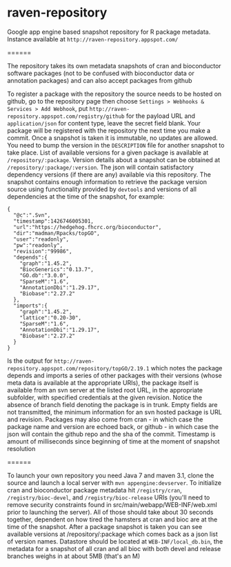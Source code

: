 # raven-repository
Google app engine based snapshot repository for R package metadata. Instance available
at `http://raven-repository.appspot.com/`

======

The repository takes its own metadata snapshots of cran and bioconductor software
packages (not to be confused with bioconductor data or annotation packages) and can
also accept packages from github

To register a package with the repository the source needs to be hosted on github, go
to the repository page then choose `Settings > Webhooks & Services > Add Webhook`, put
`http://raven-repository.appspot.com/registry/github` for the payload URL and
`application/json` for content type, leave the secret field blank. Your package will
be registered with the repository the next time you make a commit. Once a snapshot is
taken it is immutable, no updates are allowed. You need to bump the version in the
`DESCRIPTION` file for another snapshot to take place. List of available versions for
a given package is available at `/repository/:package`. Version details about a snapshot
can be obtained at `/repository/:package/:version`. The json will contain satisfactory
dependency versions (if there are any) available via this repository. The snapshot
contains enough information to retrieve the package version source using functionality
provided by `devtools` and versions of all dependencies at the time of the snapshot,
for example:

```
{
  "@c":".Svn",
  "timestamp":1426746005301,
  "url":"https://hedgehog.fhcrc.org/bioconductor",
  "dir":"madman/Rpacks/topGO",
  "user":"readonly",
  "pw":"readonly",
  "revision":"99986",
  "depends":{
    "graph":"1.45.2",
    "BiocGenerics":"0.13.7",
    "GO.db":"3.0.0",
    "SparseM":"1.6",
    "AnnotationDbi":"1.29.17",
    "Biobase":"2.27.2"
  },
  "imports":{
    "graph":"1.45.2",
    "lattice":"0.20-30",
    "SparseM":"1.6",
    "AnnotationDbi":"1.29.17",
    "Biobase":"2.27.2"
  }
}
```

Is the output for `http://raven-repository.appspot.com/repository/topGO/2.19.1` which
notes the package depends and imports a series of other packages with their versions
(whose meta data is available at the appropriate URIs), the package itself is available
from an svn server at the listed root URL, in the appropriate subfolder, with specified
credentials at the given revision. Notice the absence of branch field denoting the
package is in trunk. Empty fields are not transmitted, the minimum information for an
svn hosted package is URL and revision. Packages may also come from cran - in which case
the package name and version are echoed back, or github - in which case the json will
contain the github repo and the sha of the commit. Timestamp is amount of milliseconds
since beginning of time at the moment of snapshot resolution

======

To launch your own repository you need Java 7 and maven 3.1, clone the source and
launch a local server with `mvn appengine:devserver`. To initialize cran and
bioconductor package metadata hit `/registry/cran`, `/registry/bioc-devel`,
and `/registry/bioc-release` URIs (you'll need to remove security constraints found
in src/main/webapp/WEB-INF/web.xml prior to launching the server). All of those should
take about 30 seconds together, dependent on how tired the hamsters at cran and bioc
are at the time of the snapshot. After a package snapshot is taken you can see
available versions at /repository/:package which comes back as a json list of version
names. Datastore should be located at `WEB-INF/local_db.bin`, the metadata for a
snapshot of all cran and all bioc with both devel and release branches weighs in at
about 5MB (that's an M)